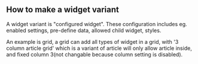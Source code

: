 How to make a widget variant
---------

A widget variant is "configured widget". These configuration includes eg. enabled settings, pre-define data, allowed child widget, styles.

An example is grid, a grid can add all types of widget in a grid, with '3 column article grid' which is a variant of article will only allow article inside, and fixed column 3(not changable because column setting is disabled).



